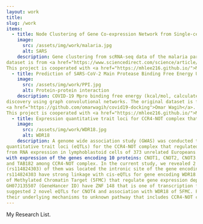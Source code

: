 ```yaml
---
layout: work
title:
slug: /work
items:
  - title: Node Clustering of Gene Co-expression Network from Single-cell RNA Sequencing Using Node2Vec
    image:
      src: /assets/img/work/malaria.jpg
      alt: SARS
    description: Gene clustering from scRNA-seq data of the malaria parasite for life cycle analysis. The original 
dataset is from <a href="https://www.sciencedirect.com/science/article/pii/S0014482718306438?via%3Dihub">Ngara et al.</a>. 
This project is cooperated with <a href="https://mhlee216.github.io/">MyeongHoon Lee</a>, TaeGyu Ha.
  - title: Prediction of SARS-CoV-2 Main Protease Binding Free Energy Using Graph Convolutional Networks 
    image:
      src: /assets/img/work/PPI.jpg
      alt: Protein-protein interaction
    description: COVID-19 Mpro binding free energy (kcal/mol, calculated by AutoDock Vina) prediction for fast drug 
discovery using graph convolutional networks. The original dataset is from 
<a href="https://github.com/omarwagih/covid19-docking">Omar Wagih</a>. 
This project is cooperated with <a href="https://mhlee216.github.io/">MyeongHoon Lee</a>.
  - title: Expression quantitative trait loci for CCR4-NOT complex that regulate global gene expression 
    image:
      src: /assets/img/work/WDR18.jpg
      alt: WDR18
    description: A genome wide association study (GWAS) was conducted to identify expression 
quantitative trait loci (eQTLs) for the CCR4-NOT complex that regulated gene expression at all steps. Data derived 
from RNA expression in lymphoblastoid cells of 373 unrelated Europeans. We analyzed the genetic associations of SNPs 
with expression of the genes encoding 10 proteins: CNOT1, CNOT2, CNOT3, CNOT4, CCR4a, CAF1, CAF40, CNOT10, CNOT11, 
and TAB182 among CCR4-NOT complex. In the current study, we revealed 2 eQTLs associated with CNOT4 (P < ). One 
(rs114824303) of them was located the intronic site of the gene encoding WD Repeat Domain 18 (WDR18). And then 
rs114824303 have strong linkage with cis-eQTLs for gene encoding WDR18. WDR18 is well known subunit of Five Friends 
of Methylated Chromatin Target (5FMC) that regulate gene expression dependent with ZNF148. CNOT4 target Promoter 
GH07J135507 (GeneHancer ID) have ZNF 148 that is one of transcription factor binding sites. The current study 
suggested 2 novel eQTLs for CNOT4 and association with WDR18 of 5FMC. Further studies are required to understand 
their underlying mechanisms to unknown pathway that includes CCR4-NOT complex and 5FMC complex.
---
```


My Research List.
<br />
<br />
